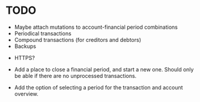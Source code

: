 # TODO
<!-- * Make the roboto and symbols font available offline -->
<!-- * Add financial years (+ starting amounts for each account) -->
* Maybe attach mutations to account-financial period combinations
* Periodical transactions
* Compound transactions (for creditors and debtors)
* Backups
<!-- * Accounts -->
* HTTPS?
* Add a place to close a financial period, and start a new one. Should only be able if there are no unprocessed transactions.

* Add the option of selecting a period for the transaction and account overview.